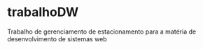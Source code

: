 # trabalhoDW
Trabalho de gerenciamento de estacionamento para a matéria de desenvolvimento de sistemas web

